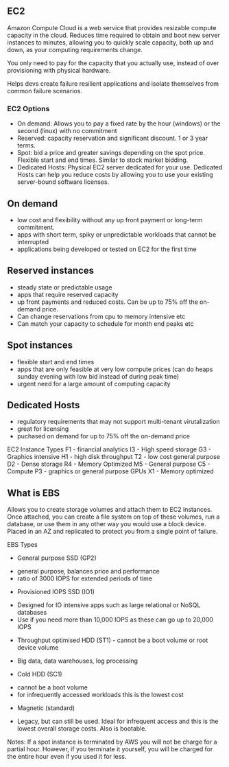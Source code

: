 ## EC2

Amazon Compute Cloud is a web service that provides resizable compute capacity in the cloud. Reduces time required to obtain and boot new server instances to minutes, allowing you to quickly scale capacity, both up and down, as your computing requirements change.

You only need to pay for the capacity that you actually use, instead of over provisioning with physical hardware.

Helps devs create failure resilient applications and isolate themselves from common failure scenarios.

### EC2 Options

- On demand: Allows you to pay a fixed rate by the hour (windows) or the second (linux) with no commitment
- Reserved: capacity reservation and significant discount. 1 or 3 year terms.
- Spot: bid a price and greater savings depending on the spot price. Flexible start and end times. Similar to stock market bidding.
- Dedicated Hosts: Physical EC2 server dedicated for your use. Dedicated Hosts can help you reduce costs by allowing you to use your existing server-bound software licenses.

## On demand

- low cost and flexibility without any up front payment or long-term commitment.
- apps with short term, spiky or unpredictable workloads that cannot be interrupted
- applications being developed or tested on EC2 for the first time

## Reserved instances

- steady state or predictable usage
- apps that require reserved capacity
- up front payments and reduced costs. Can be up to 75% off the on-demand price.
- Can change reservations from cpu to memory intensive etc
- Can match your capacity to schedule for month end peaks etc

## Spot instances

- flexible start and end times
- apps that are only feasible at very low compute prices (can do heaps sunday evening with low bid instead of during peak time)
- urgent need for a large amount of computing capacity

## Dedicated Hosts

- regulatory requirements that may not support multi-tenant virutalization
- great for licensing
- puchased on demand for up to 75% off the on-demand price

EC2 Instance Types
F1 - financial analytics
I3 - High speed storage
G3 - Graphics intensive
H1 - high disk throughput
T2 - low cost general purpose
D2 - Dense storage
R4 - Memory Optimized
M5 - General purpose
C5 - Compute
P3 - graphics or general purpose GPUs
X1 - Memory optimized

## What is EBS

Allows you to create storage volumes and attach them to EC2 instances. Once attached, you can create a file system on top of these volumes, run a database, or use them in any other way you would use a block device. Placed in an AZ and replicated to protect you from a single point of failure.

EBS Types

- General purpose SSD (GP2)

* general purpose, balances price and performance
* ratio of 3000 IOPS for extended periods of time

- Provisioned IOPS SSD (IO1)

* Designed for IO intensive apps such as large relational or NoSQL databases
* Use if you need more than 10,000 IOPS as these can go up to 20,000 IOPS

- Throughput optimised HDD (ST1) - cannot be a boot volume or root device volume

* Big data, data warehouses, log processing

- Cold HDD (SC1)

* cannot be a boot volume
* for infrequently accessed workloads this is the lowest cost

- Magnetic (standard)

* Legacy, but can still be used. Ideal for infrequent access and this is the lowest overall storage costs. Also is bootable.

Notes:
If a spot instance is terminated by AWS you will not be charge for a partial hour. However, if you terminate it yourself, you will be charged for the entire hour even if you used it for less.
